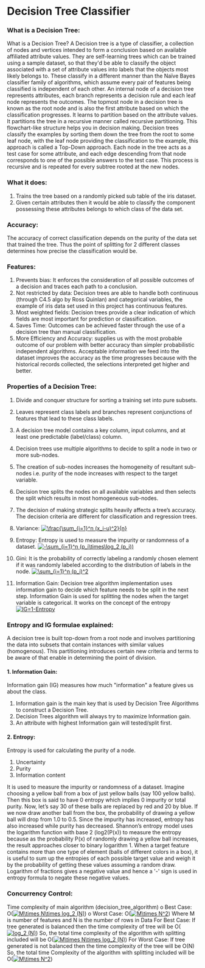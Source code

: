 # Decision Tree Classifier
### What is a Decision Tree:
What is a Decision Tree?
A Decision tree is a type of classifier, a collection of nodes and vertices intended to form a conclusion based on available affiliated attribute values. They are self-learning trees which can be trained using a sample dataset, so that they'd be able to classify the object associated with a set of attribute values into labels that the objects most likely belongs to. These classify in a different manner than the Naïve Bayes classifier family of algorithms, which assume every pair of features being classified is independent of each other.
An internal node of a decision tree represents attributes, each branch represents a decision rule and each leaf node represents the outcomes. The topmost node in a decision tree is known as the root node and is also the first attribute based on which the classification progresses. It learns to partition based on the attribute values. It partitions the tree in a recursive manner called recursive partitioning. This flowchart-like structure helps you in decision making. Decision trees classify the examples by sorting them down the tree from the root to some leaf node, with the leaf node providing the classification to the example, this approach is called a Top-Down approach. Each node in the tree acts as a test case for some attribute, and each edge descending from that node corresponds to one of the possible answers to the test case. This process is recursive and is repeated for every subtree rooted at the new nodes.
### What it does:
1) Trains the tree based on a randomly picked sub table of the iris dataset.
2) Given certain attributes then it would be able to classify the component possessing these attributes belongs to which class of the data set.

### Accuracy:
The accuracy of correct classification depends on the purity of the data set that trained the tree. Thus the point of splitting for 2 different classes determines how precise the classification would be.

### Features:
1) Prevents bias: It enforces the consideration of all possible outcomes of a decision and traces each path to a conclusion.
2) Not restricted by data: Decision trees are able to handle both continuous (through C4.5 algo by
Ross Quinlan) and categorical variables, the example of iris data set used in this project has continuous features.
3) Most weighted fields: Decision trees provide a clear indication of which fields are most important
for prediction or classification.
4) Saves Time: Outcomes can be achieved faster through the use of a decision tree than manual
classification.
5) More Efficiency and Accuracy: supplies us with the most probable outcome of our problem with
better accuracy than simpler probabilistic independent algorithms. Acceptable information we
feed into the dataset improves the accuracy as the time progresses because with the historical
records collected, the selections interpreted get higher and better.

### Properties of a Decision Tree:
1) Divide and conquer structure for sorting a training set into pure subsets.
2) Leaves represent class labels and branches represent conjunctions of features that lead to these class labels.
3) A decision tree model contains a key column, input columns, and at least one predictable (label/class) column.
4) Decision trees use multiple algorithms to decide to split a node in two or more sub-nodes. 
5) The creation of sub-nodes increases the homogeneity of resultant sub-nodes i.e. purity of the node increases with respect to the target variable. 
6) Decision tree splits the nodes on all available variables and then selects the split which results in most homogeneous sub-nodes.
7) The decision of making strategic splits heavily affects a tree’s accuracy. The decision criteria are different for classification and regression trees.

8) Variance: <a href="https://www.codecogs.com/eqnedit.php?latex=\frac{\sum_{i=1}^n&space;(x_i-u)^2}{n}" target="_blank"><img src="https://latex.codecogs.com/gif.latex?\frac{\sum_{i=1}^n&space;(x_i-u)^2}{n}" title="\frac{\sum_{i=1}^n (x_i-u)^2}{n}" /></a>
9) Entropy: Entropy is used to measure the impurity or randomness of a dataset. <a href="https://www.codecogs.com/eqnedit.php?latex=-\sum_{i=1}^n&space;(p_i\times\log_2&space;(p_i))" target="_blank"><img src="https://latex.codecogs.com/gif.latex?-\sum_{i=1}^n&space;(p_i\times\log_2&space;(p_i))" title="-\sum_{i=1}^n (p_i\times\log_2 (p_i))" /></a>
10) Gini: It is the probability of correctly labeling a randomly chosen element if it was randomly labeled according to the distribution of labels in the node. 
<a href="https://www.codecogs.com/eqnedit.php?latex=\sum_{i=1}^n&space;(p_i)^2" target="_blank"><img src="https://latex.codecogs.com/gif.latex?\sum_{i=1}^n&space;(p_i)^2" title="\sum_{i=1}^n (p_i)^2" /></a>
11) Information Gain:  Decision tree algorithm implementation uses information gain to decide which feature needs to be split in the next step.  Information Gain is used for splitting the nodes when the target variable is categorical. It works on the concept of the entropy <a href="https://www.codecogs.com/eqnedit.php?latex=IG=1-Entropy" target="_blank"><img src="https://latex.codecogs.com/gif.latex?IG=1-Entropy" title="IG=1-Entropy" /></a>

### Entropy and IG formulae explained:
A decision tree is built top-down from a root node and involves partitioning the data into subsets that contain instances with similar values (homogenous). This partitioning introduces certain new criteria and terms to be aware of that enable in determining the point of division. 

#### 1.	Information Gain:
Information gain (IG) measures how much "information" a feature gives us about the class.
1) Information gain is the main key that is used by Decision Tree Algorithms to construct a Decision Tree.
2) Decision Trees algorithm will always try to maximize Information gain.
3) An attribute with highest Information gain will tested/split first.
 
#### 2.	Entropy:
Entropy is used for calculating the purity of a node.
1) Uncertainty
2) Purity
3) Information content

It is used to measure the impurity or randomness of a dataset. Imagine choosing a yellow ball from a box of just yellow balls (say 100 yellow balls). Then this box is said to have 0 entropy which implies 0 impurity or total purity.
Now, let’s say 30 of these balls are replaced by red and 20 by blue. If we now draw another ball from the box, the probability of drawing a yellow ball will drop from 1.0 to 0.5. Since the impurity has increased, entropy has also increased while purity has decreased. Shannon’s entropy model uses the logarithm function with base 2 (log2(P(x)) to measure the entropy because as the probability P(x) of randomly drawing a yellow ball increases, the result approaches closer to binary logarithm 1.
When a target feature contains more than one type of element (balls of different colors in a box), it is useful to sum up the entropies of each possible target value and weigh it by the probability of getting these values assuming a random draw.
Logarithm of fractions gives a negative value and hence a '-' sign is used in entropy formula to negate these negative values. 
 
### Concurrency Control:
Time complexity of main algorithm (decision_tree_algorithm)
o Best Case: O(<a href="https://www.codecogs.com/eqnedit.php?latex=M\times&space;N\times&space;log_2&space;(N)" target="_blank"><img src="https://latex.codecogs.com/gif.latex?M\times&space;N\times&space;log_2&space;(N)" title="M\times N\times log_2 (N)" /></a>)
o Worst Case: O(<a href="https://www.codecogs.com/eqnedit.php?latex=M\times&space;N^2" target="_blank"><img src="https://latex.codecogs.com/gif.latex?M\times&space;N^2" title="M\times N^2" /></a>)
Where M is number of features and N is the number of rows in Data
For Best Case:
If tree generated is balanced then the time complexity of tree will be O(<a href="https://www.codecogs.com/eqnedit.php?latex=log_2&space;(N)" target="_blank"><img src="https://latex.codecogs.com/gif.latex?log_2&space;(N)" title="log_2 (N)" /></a>)
So, the total time complexity of the algorithm with splitting included will be O(<a href="https://www.codecogs.com/eqnedit.php?latex=M\times&space;N\times&space;log_2&space;(N)" target="_blank"><img src="https://latex.codecogs.com/gif.latex?M\times&space;N\times&space;log_2&space;(N)" title="M\times N\times log_2 (N)" /></a>)
For Worst Case:
If tree generated is not balanced then the time complexity of the tree will be O(N)
So, the total time Complexity of the algorithm with splitting included will be O(<a href="https://www.codecogs.com/eqnedit.php?latex=M\times&space;N^2" target="_blank"><img src="https://latex.codecogs.com/gif.latex?M\times&space;N^2" title="M\times N^2" /></a>)
